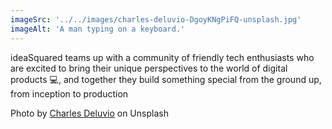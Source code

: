 ```yaml
---
imageSrc: '../../images/charles-deluvio-DgoyKNgPiFQ-unsplash.jpg'
imageAlt: 'A man typing on a keyboard.'
---
```


ideaSquared teams up with a community of friendly tech enthusiasts who are excited to bring their unique perspectives to the world of digital products 💻, and together they build something special from the ground up, from inception to production

Photo by <a href="https://unsplash.com/@charlesdeluvio?utm_source=unsplash&utm_medium=referral&utm_content=creditCopyText" target="_blank" rel="nofollow noopener noreferrer" aria-label="External Link"><u>Charles Deluvio</u></a> on Unsplash
